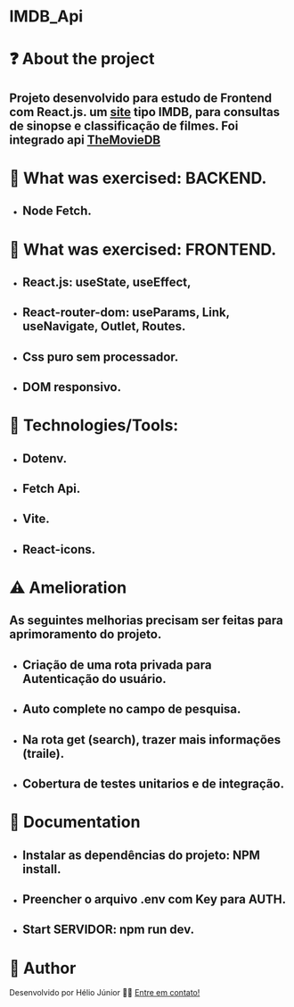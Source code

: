 #  IMDB_Api

# ❓ About the project
## Projeto desenvolvido para estudo de Frontend com React.js. um [site](https://imdb-api-9k1w.vercel.app/) tipo IMDB, para consultas de sinopse e classificação de filmes. Foi integrado api [TheMovieDB](https://developers.themoviedb.org/3/getting-started/introduction)


# 📘 What was exercised: BACKEND.
* ## Node Fetch. 

# 📕 What was exercised: FRONTEND.
* ## React.js: useState, useEffect, 
* ## React-router-dom: useParams, Link, useNavigate, Outlet, Routes. 
* ## Css puro sem processador. 
* ## DOM responsivo.

# 🔧 Technologies/Tools:
+ ## Dotenv.
+ ## Fetch Api.
+ ## Vite.
+ ## React-icons.

# ⚠️ Amelioration
## As seguintes melhorias precisam ser feitas para aprimoramento do projeto.
+ ## Criação de uma rota privada para Autenticação do usuário.
+ ## Auto complete no campo de pesquisa.
+ ## Na rota get (search), trazer mais informações (traile).
+ ## Cobertura de testes unitarios e de integração.

# 📝 Documentation

+ ## Instalar as dependências do projeto: NPM install.
+ ## Preencher o arquivo .env com Key para AUTH.
+ ## Start SERVIDOR: npm run dev. 

# 👨‍ Author
Desenvolvido por Hélio Júnior 👨‍💻 [Entre em contato!](https://www.linkedin.com/in/h%C3%A9lio-j%C3%BAnior-81aa6612a/)

